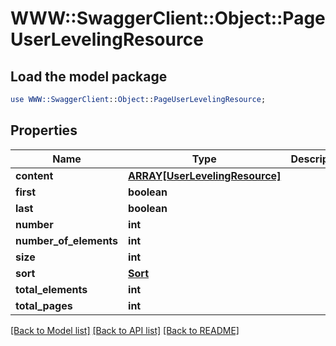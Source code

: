 # WWW::SwaggerClient::Object::PageUserLevelingResource

## Load the model package
```perl
use WWW::SwaggerClient::Object::PageUserLevelingResource;
```

## Properties
Name | Type | Description | Notes
------------ | ------------- | ------------- | -------------
**content** | [**ARRAY[UserLevelingResource]**](UserLevelingResource.md) |  | [optional] 
**first** | **boolean** |  | [optional] 
**last** | **boolean** |  | [optional] 
**number** | **int** |  | [optional] 
**number_of_elements** | **int** |  | [optional] 
**size** | **int** |  | [optional] 
**sort** | [**Sort**](Sort.md) |  | [optional] 
**total_elements** | **int** |  | [optional] 
**total_pages** | **int** |  | [optional] 

[[Back to Model list]](../README.md#documentation-for-models) [[Back to API list]](../README.md#documentation-for-api-endpoints) [[Back to README]](../README.md)


